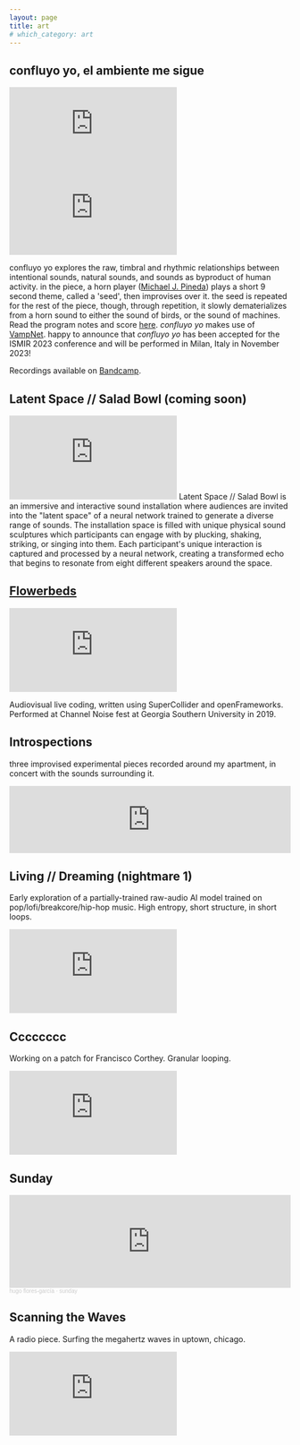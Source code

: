 ```yaml
---
layout: page
title: art
# which_category: art
---
```


## confluyo yo, el ambiente me sigue
<iframe  src="https://www.youtube.com/embed/mcjf2iKf8Nk" title="YouTube video player" frameborder="0" allow="accelerometer; autoplay; clipboard-write; encrypted-media; gyroscope; picture-in-picture; web-share" allowfullscreen></iframe>
<iframe  src="https://www.youtube.com/embed/C_KqQScFa0A" title="YouTube video player" frameborder="0" allow="accelerometer; autoplay; clipboard-write; encrypted-media; gyroscope; picture-in-picture; web-share" allowfullscreen></iframe>

confluyo yo explores the raw, timbral and rhythmic relationships between intentional sounds, natural sounds, and sounds as byproduct of human activity. in the piece, a horn player ([Michael J. Pineda](https://drum.io/michaeljpineda/)) plays a short 9 second theme, called a 'seed', then improvises over it.  the seed is repeated for the rest of the piece, though, through repetition, it slowly dematerializes from a horn sound to either the sound of birds, or the sound of machines. Read the program notes and score [here](https://hugo-does-things.notion.site/confluyo-yo-el-ambiente-me-sigue-38a1b1073a1643a5b2ad0902a02daba7). _confluyo yo_ makes use of [VampNet](/research). happy to announce that _confluyo yo_ has been accepted for the ISMIR 2023 conference and will be performed in Milan, Italy in November 2023! 

Recordings available on [Bandcamp](https://hugofloresgarcia.bandcamp.com/album/confluyo-yo-el-ambiente-me-sigue).


## Latent Space // Salad Bowl (coming soon)
<iframe src="https://www.youtube.com/embed/WDs3ww5fLUU" title="YouTube video player" frameborder="0" allow="accelerometer; autoplay; clipboard-write; encrypted-media; gyroscope; picture-in-picture; web-share" allowfullscreen></iframe>
Latent Space // Salad Bowl is an immersive and interactive sound installation where audiences are invited into the "latent space" of a neural network trained to generate a diverse range of sounds. The installation space is filled with unique physical sound sculptures which participants can engage with by plucking, shaking, striking, or singing into them. Each participant's unique interaction is captured and processed by a neural network, creating a transformed echo that begins to resonate from eight different speakers around the space.


## [Flowerbeds](https://github.com/hugofloresgarcia/flowerbeds)


<iframe  src="https://www.youtube.com/embed/1OFTEvNSGOg" frameborder="0" allow="accelerometer; autoplay; encrypted-media; gyroscope; picture-in-picture"></iframe>  

Audiovisual live coding, written using SuperCollider and openFrameworks. Performed at Channel Noise fest  at Georgia Southern University in 2019. 

## Introspections 

three improvised experimental pieces recorded around my apartment, in concert with the sounds surrounding it. 

<iframe style="border: 0; width: 100%; height: 120px;" src="https://bandcamp.com/EmbeddedPlayer/album=2032541219/size=large/bgcol=ffffff/linkcol=0687f5/tracklist=false/artwork=small/transparent=true/" seamless><a href="https://hugofloresgarcia.bandcamp.com/album/introspections">introspections by hugo flores garcía</a></iframe>

## Living // Dreaming (nightmare 1)

Early exploration of a partially-trained raw-audio AI model trained on pop/lofi/breakcore/hip-hop music. 
High entropy, short structure, in short loops. 

<iframe  src="https://www.youtube.com/embed/KnBJIgaPZCk" title="YouTube video player" frameborder="0" allow="accelerometer; autoplay; clipboard-write; encrypted-media; gyroscope; picture-in-picture; web-share" allowfullscreen></iframe>

## Cccccccc

Working on a patch for Francisco Corthey. Granular looping. 
<iframe  src="https://www.youtube.com/embed/-B4SSNlLNY4" title="YouTube video player" frameborder="0" allow="accelerometer; autoplay; clipboard-write; encrypted-media; gyroscope; picture-in-picture; web-share" allowfullscreen></iframe>


## Sunday

<iframe width="100%" height="166" scrolling="no" frameborder="no" allow="autoplay" src="https://w.soundcloud.com/player/?url=https%3A//api.soundcloud.com/tracks/1489148689&color=%23ff5500&auto_play=false&hide_related=false&show_comments=true&show_user=true&show_reposts=false&show_teaser=true"></iframe><div style="font-size: 10px; color: #cccccc;line-break: anywhere;word-break: normal;overflow: hidden;white-space: nowrap;text-overflow: ellipsis; font-family: Interstate,Lucida Grande,Lucida Sans Unicode,Lucida Sans,Garuda,Verdana,Tahoma,sans-serif;font-weight: 100;"><a href="https://soundcloud.com/hugofloresgarcia" title="hugo flores-garcía" target="_blank" style="color: #cccccc; text-decoration: none;">hugo flores-garcía</a> · <a href="https://soundcloud.com/hugofloresgarcia/sunday" title="sunday" target="_blank" style="color: #cccccc; text-decoration: none;">sunday</a></div>

## Scanning the Waves

A radio piece. Surfing the megahertz waves in uptown, chicago. 
<iframe  src="https://www.youtube.com/embed/B0CNvrBFYDc" title="YouTube video player" frameborder="0" allow="accelerometer; autoplay; clipboard-write; encrypted-media; gyroscope; picture-in-picture; web-share" allowfullscreen></iframe>

